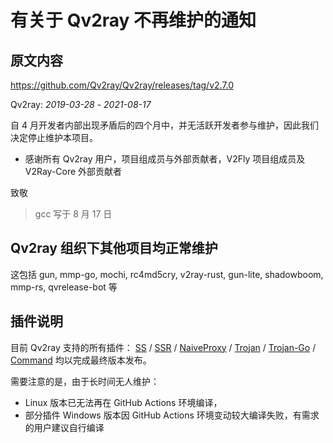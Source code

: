 # 有关于 Qv2ray 不再维护的通知

## 原文内容

https://github.com/Qv2ray/Qv2ray/releases/tag/v2.7.0

Qv2ray: *2019-03-28* - *2021-08-17*

自 4 月开发者内部出现矛盾后的四个月中，并无活跃开发者参与维护，因此我们决定停止维护本项目。

- 感谢所有 Qv2ray 用户，项目组成员与外部贡献者，V2Fly 项目组成员及 V2Ray-Core 外部贡献者

致敬

> gcc 写于 8 月 17 日

## Qv2ray 组织下其他项目均正常维护

这包括 gun, mmp-go, mochi, rc4md5cry, v2ray-rust, gun-lite, shadowboom, mmp-rs, qvrelease-bot 等

## 插件说明

目前 Qv2ray 支持的所有插件： [SS](https://github.com/Qv2ray/QvPlugin-SS/releases/tag/v3.0.0) / [SSR](https://github.com/Qv2ray/QvPlugin-SSR/releases/tag/v3.0.0) / [NaiveProxy](https://github.com/Qv2ray/QvPlugin-NaiveProxy/releases/tag/v3.0.0) / [Trojan](https://github.com/Qv2ray/QvPlugin-Trojan/releases/tag/v3.0.0) / [Trojan-Go](https://github.com/Qv2ray/QvPlugin-Trojan-Go/releases/tag/v3.0.0) / [Command](https://github.com/Qv2ray/QvPlugin-Command/releases/tag/v3.0.0) 均以完成最终版本发布。

需要注意的是，由于长时间无人维护：

- Linux 版本已无法再在 GitHub Actions 环境编译，
- 部分插件 Windows 版本因 GitHub Actions 环境变动较大编译失败，有需求的用户建议自行编译
